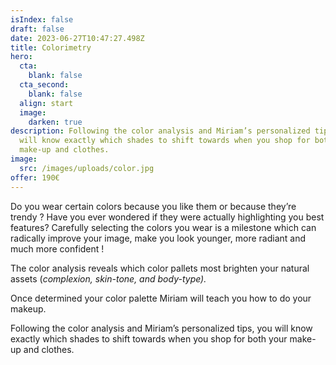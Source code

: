 ```yaml
---
isIndex: false
draft: false
date: 2023-06-27T10:47:27.498Z
title: Colorimetry
hero:
  cta:
    blank: false
  cta_second:
    blank: false
  align: start
  image:
    darken: true
description: Following the color analysis and Miriam’s personalized tips, you
  will know exactly which shades to shift towards when you shop for both your
  make-up and clothes.
image:
  src: /images/uploads/color.jpg
offer: 190€
---
```

Do you wear certain colors because you like them or because they’re trendy ? Have you ever wondered if they were actually highlighting you best features? Carefully selecting the colors you wear is a milestone which can radically improve your image, make you look younger, more radiant and much more confident !

The color analysis reveals which color pallets most brighten your natural assets (*complexion, skin-tone, and body-type).*

Once determined your color palette Miriam will teach you how to do your makeup.

Following the color analysis and Miriam’s personalized tips, you will know exactly which shades to shift towards when you shop for both your make-up and clothes.
